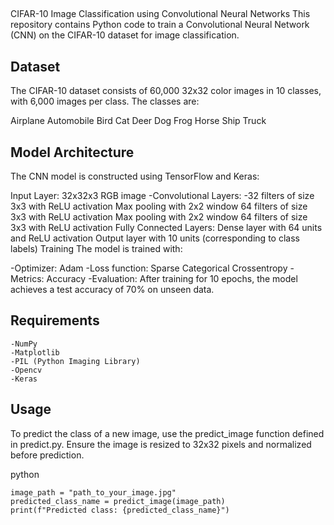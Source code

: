 ## 

CIFAR-10 Image Classification using Convolutional Neural Networks
This repository contains Python code to train a Convolutional Neural Network (CNN) on the CIFAR-10 dataset for image classification.

## Dataset
The CIFAR-10 dataset consists of 60,000 32x32 color images in 10 classes, with 6,000 images per class. The classes are:

Airplane
Automobile
Bird
Cat
Deer
Dog
Frog
Horse
Ship
Truck


## Model Architecture
The CNN model is constructed using TensorFlow and Keras:

Input Layer: 32x32x3 RGB image
-Convolutional Layers:
-32 filters of size 3x3 with ReLU activation
Max pooling with 2x2 window
64 filters of size 3x3 with ReLU activation
Max pooling with 2x2 window
64 filters of size 3x3 with ReLU activation
Fully Connected Layers:
Dense layer with 64 units and ReLU activation
Output layer with 10 units (corresponding to class labels)
Training
The model is trained with:

-Optimizer: Adam
-Loss function: Sparse Categorical Crossentropy
-Metrics: Accuracy
-Evaluation: After training for 10 epochs, the model achieves a test accuracy of 70% on unseen data.

## Requirements
```TensorFlow
-NumPy
-Matplotlib
-PIL (Python Imaging Library)
-Opencv
-Keras
```
## Usage
To predict the class of a new image, use the predict_image function defined in predict.py. Ensure the image is resized to 32x32 pixels and normalized before prediction.

python
```
image_path = "path_to_your_image.jpg"
predicted_class_name = predict_image(image_path)
print(f"Predicted class: {predicted_class_name}")
```